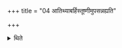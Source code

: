 +++
title = "04 आतिथ्याबर्हिस्तूष्णीमुपसन्नह्यति"

+++

<details><summary>थिते</summary>

आतिथ्याबर्हिस्तूष्णीमुपसन्नह्यति ४
</details>
